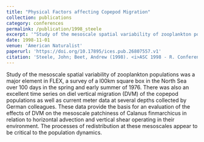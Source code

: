```yaml
---
title: "Physical Factors affecting Copepod Migration"
collection: publications
category: conferences
permalink: /publication/1998_steele
excerpt: '"Study of the mesoscale spatial variability of zooplankton populations was a major element in FLEX, a survey of a l00km square box in the North Sea over ...'
date: 1998-11-01
venue: 'American Naturalist'
paperurl: 'https://doi.org/10.17895/ices.pub.26807557.v1'
citation: 'Steele, John; Beet, Andrew (1998). <i>ASC 1998 - R. Conference contribution</i> .'
---
```


Study of the mesoscale spatial variability of zooplankton populations was a major element in FLEX, a survey of a l00km square box in the North Sea over 100 days in the spring and early summer of 1976. There was also an excellent time series on diel vertical migration (DVM) of the copepod populations as well as current meter data at several depths collected by German colleagues. These data provide the basis for an evaluation of the effects of DVM on the mesoscale patchiness of Calanus finmarchicus in relation to horizontal advection and vertical shear operating in their environment. The processes of redistribution at these mesoscales appear to be critical to the population dynamics.

